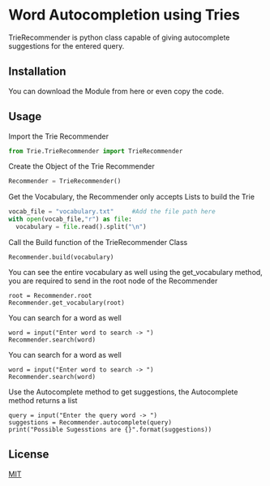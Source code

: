 # Word Autocompletion using Tries

TrieRecommender is python class capable of giving autocomplete suggestions for the entered query.

## Installation
You can download the Module from here or even copy the code.

## Usage

Import the Trie Recommender

```python
from Trie.TrieRecommender import TrieRecommender
```

Create the Object of the Trie Recommender
```python
Recommender = TrieRecommender()
```
Get the Vocabulary, the Recommender only accepts Lists to build the Trie
```python
vocab_file = "vocabulary.txt"     #Add the file path here
with open(vocab_file,"r") as file:
  vocabulary = file.read().split("\n")
```
Call the Build function of the TrieRecommender Class
```python:
Recommender.build(vocabulary)
```
You can see the entire vocabulary as well using the get_vocabulary method, you are required to send in the root node of the Recommender
```python:
root = Recommender.root
Recommender.get_vocabulary(root)
```
You can search for a word as well
```python:
word = input("Enter word to search -> ")
Recommender.search(word)
```
You can search for a word as well
```python:
word = input("Enter word to search -> ")
Recommender.search(word)
```
Use the Autocomplete method to get suggestions, the Autocomplete method returns a list
```python:
query = input("Enter the query word -> ")
suggestions = Recommender.autocomplete(query)
print("Possible Sugesstions are {}".format(suggestions))
```


## License
[MIT](https://choosealicense.com/licenses/mit/)
